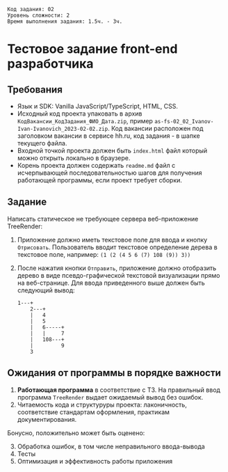 ```
Код задания: 02
Уровень сложности: 2
Время выполнения задания: 1.5ч. - 3ч.
```

Тестовое задание front-end разработчика
============================================


Требования
-----------------

* Язык и SDK: Vanilla JavaScript/TypeScript, HTML, CSS. 
* Исходный код проекта упаковать в архив `КодВакансии_КодЗадания_ФИО_Дата.zip`, пример `as-fs-02_02_Ivanov-Ivan-Ivanovich_2023-02-02.zip`. Код вакансии расположен под заголовком вакансии в сервисе hh.ru, код задания - в шапке текущего файла. 
* Входной точкой проекта должен быть `index.html` файл который можно открыть локально в браузере. 
* Корень проекта должен содержать `readme.md` файл с исчерпывающей последовательностью шагов для получения работающей программы, если проект требует сборки.  


Задание 
---------

Написать статическое не требующее сервера веб-приложение TreeRender:
	
1. Приложение должно иметь текстовое поле для ввода и кнопку `Отрисовать`. Пользователь вводит текстовое определение дерева в текстовое поле, например: `(1 (2 (4 5 6 (7) 108 (9)) 3))`
2. После нажатия кнопки `Отправить`, приложение должно отобразить дерево в виде псевдо-графической текстовой визуализации прямо на веб-странице. Для ввода приведенного выше должен быть следующий вывод:
    
   ```code
   1---+
       2---+
       |   4
       |   5
       |   6-----+
       |   |     7
       |   108---+
       |         9
       3
   ```

Ожидания от программы в **порядке** важности
---------------------------------------------

1. **Работающая программа** в соответствие  с ТЗ. На правильный ввод программа `TreeRender` выдает ожидаемый вывод без ошибок. 
2. Читаемость кода и структуруры проекта: лаконичность, соответствие  стандартам оформления, практикам документирования. 

Бонусно, положительно может быть оценено:

3. Обработка ошибок, в том числе неправильного ввода-вывода
4. Тесты
5. Оптимизация и эффективность работы приложения

